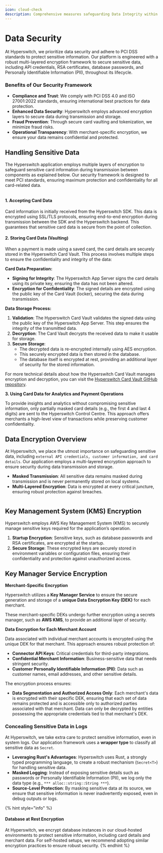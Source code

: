 ```yaml
---
icon: cloud-check
description: Comprehensive measures safeguarding Data Integrity within Hyperswitch
---
```


# Data Security

At Hyperswitch, we prioritize data security and adhere to PCI DSS standards to protect sensitive information. Our platform is engineered with a robust multi-layered encryption framework to secure sensitive data, including API credentials, RSA certificates, database passwords, and Personally Identifiable Information (PII), throughout its lifecycle.

### **Benefits of Our Security Framework**

* **Compliance and Trust**: We comply with PCI DSS 4.0 and ISO 27001:2022 standards, ensuring international best practices for data protection.
* **Enhanced Data Security**: Hyperswitch employs advanced encryption layers to secure data during transmission and storage.
* **Fraud Prevention**: Through secure card vaulting and tokenization, we minimize fraud risks.
* **Operational Transparency**: With merchant-specific encryption, we ensure your data remains confidential and protected.

## Handling Sensitive Data

The Hyperswitch application employs multiple layers of encryption to safeguard sensitive card information during transmission between components as explained below. Our security framework is designed to meet PCI standards, ensuring maximum protection and confidentiality for all card-related data.

<figure><img src="../../.gitbook/assets/system1.jpg" alt=""><figcaption></figcaption></figure>

#### **1. Accepting Card Data**

Card information is initially received from the Hyperswitch SDK. This data is encrypted using SSL/TLS protocols, ensuring end-to-end encryption during transmission between the SDK and the Hyperswitch backend. This guarantees that sensitive card data is secure from the point of collection.

#### **2. Storing Card Data (Vaulting)**

When a payment is made using a saved card, the card details are securely stored in the Hyperswitch Card Vault. This process involves multiple steps to ensure the confidentiality and integrity of the data:

**Card Data Preparation:**

* **Signing for Integrity**: The Hyperswitch App Server signs the card details using its private key, ensuring the data has not been altered.
* **Encryption for Confidentiality**: The signed details are encrypted using the public key of the Card Vault (locker), securing the data during transmission.

**Data Storage Process:**

1. **Validation**: The Hyperswitch Card Vault validates the signed data using the public key of the Hyperswitch App Server. This step ensures the integrity of the transmitted data.
2. **Decryption**: The Card Vault decrypts the received data to make it usable for storage.
3. **Secure Storage**:
   * The decrypted data is re-encrypted internally using AES encryption.
   * This securely encrypted data is then stored in the database.
   * The database itself is encrypted at rest, providing an additional layer of security for the stored information.

For more technical details about how the Hyperswitch Card Vault manages encryption and decryption, you can visit the [Hyperswitch Card Vault GitHub repository](https://github.com/juspay/hyperswitch-card-vault).

**3. Using Card Data for Analytics and Payment Operations**

To provide insights and analytics without compromising sensitive information, only partially masked card details (e.g., the first 4 and last 4 digits) are sent to the Hyperswitch Control Centre. This approach offers merchants a high-level view of transactions while preserving customer confidentiality.

## Data Encryption Overview

At Hyperswitch, we place the utmost importance on safeguarding sensitive data, including `external API credentials, customer information, and card details`. Our application employs a multi-layered encryption approach to ensure security during data transmission and storage.

* **Masked Transmission**: All sensitive data remains masked during transmission and is never permanently stored on local systems.
* **Multi-Layered Encryption**: Data is encrypted at every critical juncture, ensuring robust protection against breaches.

<figure><img src="../../.gitbook/assets/Key Manager Service (1).jpg" alt=""><figcaption></figcaption></figure>

## Key Management System (KMS) Encryption

Hyperswitch employs AWS Key Management System (KMS) to securely manage sensitive keys required for the application’s operation.

1. **Startup Encryption**: Sensitive keys, such as database passwords and RSA certificates, are encrypted at the startup.
2. **Secure Storage**: These encrypted keys are securely stored in environment variables or configuration files, ensuring their confidentiality and protection against unauthorized access.

## Key Manager Service Encryption

**Merchant-Specific Encryption**

Hyperswitch utilizes a **Key Manager Service** to ensure the secure generation and storage of a **unique Data Encryption Key (DEK)** for each merchant.&#x20;

These merchant-specific DEKs undergo further encryption using a secrets manager, such as **AWS KMS**, to provide an additional layer of security.

**Data Encryption for Each Merchant Account**

Data associated with individual merchant accounts is encrypted using the unique DEK for that merchant. This approach ensures robust protection of:

* **Connector API Keys**: Critical credentials for third-party integrations.
* **Confidential Merchant Information**: Business-sensitive data that needs stringent security.
* **Customer Personally Identifiable Information (PII)**: Data such as customer names, email addresses, and other sensitive details.

The encryption process ensures:

* **Data Segmentation and Authorized Access Only**: Each merchant's data is encrypted with their specific DEK, ensuring that each set of data remains protected and is accessible only to authorized parties associated with that merchant. Data can only be decrypted by entities possessing the appropriate credentials tied to that merchant's DEK.

### Concealing Sensitive Data in Logs

At Hyperswitch, we take extra care to protect sensitive information, even in system logs. Our application framework uses a **wrapper type** to classify all sensitive data as `Secret`.

* **Leveraging Rust's Advantages**: Hyperswitch uses Rust, a strongly typed programming language, to create a robust mechanism (`Secret<T>`) for handling sensitive data.
* **Masked Logging**: Instead of exposing sensitive details such as passwords or Personally Identifiable Information (PII), we log only the data type (e.g., `*** alloc::string::String ***`).
* **Source-Level Protection**: By masking sensitive data at its source, we ensure that sensitive information is never inadvertently exposed, even in debug outputs or logs.

{% hint style="info" %}
#### Database at Rest Encryption

At Hyperswitch, we encrypt database instances in our cloud-hosted environments to protect sensitive information, including card details and merchant data. For self-hosted setups, we recommend adopting similar encryption practices to ensure robust security.
{% endhint %}
